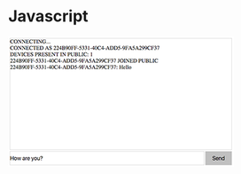 # Javascript

![Anonymous](https://github.com/Cloudilly/Images/blob/master/javascript_anonymous.png)
